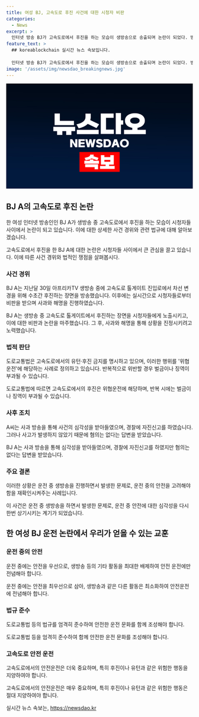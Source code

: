 ```yaml
---
title: 여성 BJ, 고속도로 후진 사건에 대한 시청자 비판
categories:
  - News
excerpt: >
  인터넷 방송 BJ가 고속도로에서 후진을 하는 모습이 생방송으로 송출되며 논란이 되었다. 방송 중에 차선 변경을 위해 후진한 후, 시청자들의 비판을 받았으며 운전 중에 실시간 댓글을 읽고 전방을 주시하지 않는 등 안전 위반 사례도 보였다. 이에 A씨는 해명 영상과 사과 방송을 진행하며 경찰에 자진신고했지만, 여론은 여전히 악화되었다. 해당 행동이 도로교통법상 위협운전에 해당될 수 있어 500만원 이하의 벌금 또는 1년 이하의 징역형이 부과될 수 있다. A씨의 행동은 안전 문제로 이어질 수 있는 위험한 행동으로 여겨진다.
feature_text: >
  ## koreablockchain 실시간 뉴스 속보입니다.

  인터넷 방송 BJ가 고속도로에서 후진을 하는 모습이 생방송으로 송출되며 논란이 되었다. 방송 중에 차선 변경을 위해 후진한 후, 시청자들의 비판을 받았으며 운전 중에 실시간 댓글을 읽고 전방을 주시하지 않는 등 안전 위반 사례도 보였다. 이에 A씨는 해명 영상과 사과 방송을 진행하며 경찰에 자진신고했지만, 여론은 여전히 악화되었다. 해당 행동이 도로교통법상 위협운전에 해당될 수 있어 500만원 이하의 벌금 또는 1년 이하의 징역형이 부과될 수 있다. A씨의 행동은 안전 문제로 이어질 수 있는 위험한 행동으로 여겨진다.
image: '/assets/img/newsdao_breakingnews.jpg'
---
```


<p><img src="/assets/img/newsdao_breakingnews.jpg" alt="koreablockchain 속보" /></p>

<h2 data-ke-size="size26">BJ A의 고속도로 후진 논란</h2>

<p>한 여성 인터넷 방송인인 BJ A가 생방송 중 고속도로에서 후진을 하는 모습이 시청자들 사이에서 논란이 되고 있습니다. 이에 대한 상세한 사건 경위와 관련 법규에 대해 알아보겠습니다.</p>

<p data-ke-size="size16">고속도로에서 후진을 한 BJ A에 대한 논란은 시청자들 사이에서 큰 관심을 끌고 있습니다. 이에 따른 사건 경위와 법적인 쟁점을 살펴봅시다.</p>

<h3>사건 경위</h3>

<p>BJ A는 지난달 30일 아프리카TV 생방송 중에 고속도로 톨게이트 진입로에서 차선 변경을 위해 수초간 후진하는 장면을 방송했습니다. 이후에는 실시간으로 시청자들로부터 비판을 받으며 사과와 해명을 진행하였습니다.</p>

<p data-ke-size="size16">BJ A는 생방송 중 고속도로 톨게이트에서 후진하는 장면을 시청자들에게 노출시키고, 이에 대한 비판과 논란을 마주했습니다. 그 후, 사과와 해명을 통해 상황을 진정시키려고 노력했습니다.</p>

<h3>법적 판단</h3>

<p>도로교통법은 고속도로에서의 유턴·후진 금지를 명시하고 있으며, 이러한 행위를 '위협운전'에 해당하는 사례로 정의하고 있습니다. 반복적으로 위반할 경우 벌금이나 징역이 부과될 수 있습니다.</p>

<p data-ke-size="size16">도로교통법에 따르면 고속도로에서의 후진은 위협운전에 해당하며, 반복 시에는 벌금이나 징역이 부과될 수 있습니다.</p>

<h3>사후 조치</h3>

<p>A씨는 사과 방송을 통해 사건의 심각성을 받아들였으며, 경찰에 자진신고를 하였습니다. 그러나 사고가 발생하지 않았기 때문에 혐의는 없다는 답변을 받았습니다.</p>

<p data-ke-size="size16">BJ A는 사과 방송을 통해 심각성을 받아들였으며, 경찰에 자진신고를 하였지만 혐의는 없다는 답변을 받았습니다.</p>

<h3>주요 결론</h3>

<p>이러한 상황은 운전 중 생방송을 진행하면서 발생한 문제로, 운전 중의 안전을 고려해야 함을 재확인시켜주는 사례입니다.</p>

<p data-ke-size="size16">이 사건은 운전 중 생방송을 하면서 발생한 문제로, 운전 중 안전에 대한 심각성을 다시 한번 상기시키는 계기가 되었습니다.</p>

<h2 data-ke-size="size26">한 여성 BJ 운전 논란에서 우리가 얻을 수 있는 교훈</h2>

<h3>운전 중의 안전</h3>

<p>운전 중에는 안전을 우선으로, 생방송 등의 기타 활동을 최대한 배제하여 안전 운전에만 전념해아 합니다.</p>

<p data-ke-size="size16">운전 중에는 안전을 최우선으로 삼아, 생방송과 같은 다른 활동은 최소화하여 안전운전에 전념해아 합니다.</p>

<h3>법규 준수</h3>

<p>도로교통법 등의 법규를 엄격히 준수하여 안전한 운전 문화를 함께 조성해야 합니다.</p>

<p data-ke-size="size16">도로교통법 등을 엄격히 준수하여 함께 안전한 운전 문화를 조성해야 합니다.</p>

<h3>고속도로 안전 운전</h3>

<p>고속도로에서의 안전운전은 더욱 중요하며, 특히 후진이나 유턴과 같은 위험한 행동을 지양하여야 합니다.</p>

<p data-ke-size="size16">고속도로에서의 안전운전은 매우 중요하며, 특히 후진이나 유턴과 같은 위험한 행동은 절대 지양하여야 합니다.</p>
실시간 뉴스 속보는, <a href="https://newsdao.kr" rel="dofollow">https://newsdao.kr</a>


